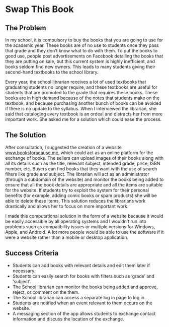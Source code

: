 # Swap This Book

## The Problem

In my school, it is compulsory to buy the books that you are going to use for the academic year. These books are of no use to students once they pass that grade and they don’t know what to do with them. To put the books to good use, people post advertisements on Facebook detailing the books that they are putting on sale, but this current system is highly inefficient, and books seldom find new owners. This leads to many students giving their second-hand textbooks to the school library.

Every year, the school librarian receives a lot of used textbooks that graduating students no longer require, and these textbooks are useful for students that are promoted to the grade that requires these books. These books are in high demand because of the notes that students make on the textbook, and because purchasing another bunch of books can be avoided if there is no update to the syllabus. When I interviewed the librarian, she said that cataloging every textbook is an ordeal and distracts her from more important work. She asked me for a solution which could ease the process. 

## The Solution

After consultation, I suggested the creation of a website www.booksforacause.me, which could act as an online platform for the exchange of books. The sellers can upload images of their books along with all its details such as the title, relevant subject, intended grade, price, ISBN number, etc. Buyers can find books that they want with the use of search filters like grade and subject. The librarian will act as an administrator (through a subdomain of the website) and monitor the books being added to ensure that all the book details are appropriate and all the items are suitable for the website. If students try to exploit the system for their personal benefits (for example, adding comic books or spam products) she will be able to delete these items. This solution reduces the librarians work drastically and allows her to focus on more important work.

I made this computational solution in the form of a website because it would be easily accessible by all operating systems and I wouldn’t run into problems such as compatibility issues or multiple versions for Windows, Apple, and Android. A lot more people would be able to use the software if it were a website rather than a mobile or desktop application.

## Success Criteria
* Students can add books with relevant details and edit them later if necessary.
*	Students can easily search for books with filters such as ‘grade’ and ‘subject’.
*	The School librarian can monitor the books being added and approve, reject, or comment on the them. 
*	The School librarian can access a separate log in page to log in.
*	Students are notified when an event relevant to them occurs on the website.
*	A messaging section of the app allows students to exchange contact information and discuss the location of the exchange.
